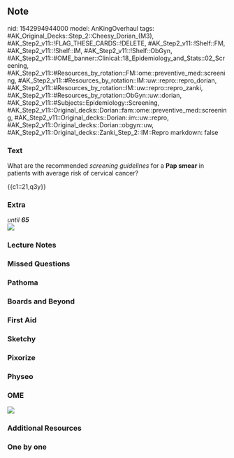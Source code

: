 ## Note
nid: 1542994944000
model: AnKingOverhaul
tags: #AK_Original_Decks::Step_2::Cheesy_Dorian_(M3), #AK_Step2_v11::!FLAG_THESE_CARDS::!DELETE, #AK_Step2_v11::!Shelf::FM, #AK_Step2_v11::!Shelf::IM, #AK_Step2_v11::!Shelf::ObGyn, #AK_Step2_v11::#OME_banner::Clinical::18_Epidemiology_and_Stats::02_Screening, #AK_Step2_v11::#Resources_by_rotation::FM::ome::preventive_med::screening, #AK_Step2_v11::#Resources_by_rotation::IM::uw::repro::repro_dorian, #AK_Step2_v11::#Resources_by_rotation::IM::uw::repro::repro_zanki, #AK_Step2_v11::#Resources_by_rotation::ObGyn::uw::dorian, #AK_Step2_v11::#Subjects::Epidemiology::Screening, #AK_Step2_v11::Original_decks::Dorian::fam::ome::preventive_med::screening, #AK_Step2_v11::Original_decks::Dorian::im::uw::repro, #AK_Step2_v11::Original_decks::Dorian::obgyn::uw, #AK_Step2_v11::Original_decks::Zanki_Step_2::IM::Repro
markdown: false

### Text
What are the recommended <i>screening guidelines</i> for a <b>Pap
smear</b> in patients with average risk of cervical cancer?
<div>
  {{c1::21,q3y}}
</div>

### Extra
<div>
  <i>until <b>65</b></i>
</div><img src="Screenshot%202017-09-19_20-03-42.png">

### Lecture Notes


### Missed Questions


### Pathoma


### Boards and Beyond


### First Aid


### Sketchy


### Pixorize


### Physeo


### OME
<div class="ome-widget">
  <a href=
  "https://onlinemeded.org/spa/epidemiology-and-stats/screening/acquire?ref=anki">
  <img src="_OME_AnkiFlashcards_Lesson_1.png"></a>
</div>

### Additional Resources


### One by one

